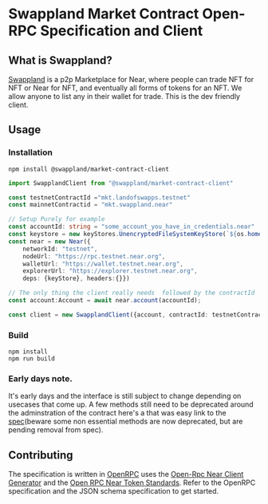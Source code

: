 # Swappland Market Contract Open-RPC Specification and Client

## What is Swappland? 
[Swappland](https://swapp.land) is a p2p Marketplace for Near, where people can trade NFT for NFT or Near for NFT, and eventually all forms of tokens for an NFT. We allow anyone to list any in their wallet for trade. This is the dev friendly client. 

## Usage

### Installation 
```
npm install @swappland/market-contract-client
```

```ts
import SwapplandClient from "@swappland/market-contract-client"

const testnetContractId ="mkt.landofswapps.testnet"
const mainnetContractid = "mkt.swappland.near"

// Setup Purely for example
const accountId: string = "some_account_you_have_in_credentials.near"
const keystore = new keyStores.UnencryptedFileSystemKeyStore(`${os.homedir()}/.near-credentials`)
const near = new Near({
    networkId: "testnet",
    nodeUrl: "https://rpc.testnet.near.org",
    walletUrl: "https://wallet.testnet.near.org",
    explorerUrl: "https://explorer.testnet.near.org", 
    deps: {keyStore}, headers:{}})

// The only thing the client really needs  followed by the contractId
const account:Account = await near.account(accountId);

const client = new SwapplandClient({account, contractId: testnetContractId})

```

### Build 
```
npm install
npm run build
```

### Early days note.
It's early days and the interface is still subject to change depending on usecases that come up. 
A few methods still need to be deprecated around the adminstration of the contract here's a that was 
easy link to the [spec][market-spec](beware some non essential methods are now deprecated, but are pending removal from spec).


## Contributing

The specification is written in [OpenRPC][openrpc] uses the [Open-Rpc Near Client Generator](generator) and the [Open RPC Near Token Standards](https://github.com/swappland/open-rpc-near-token-standards). Refer to the
OpenRPC specification and the JSON schema specification to get started.


[generator]: https://github.com/shipsgold/open-rpc-near-client-generator
[market-spec]: https://playground.open-rpc.org/?schemaUrl=https://raw.githubusercontent.com/swappland/swappland-market-contract-spec/main/build/openrpc.json&uiSchema[appBar][ui:splitView]=false&uiSchema[appBar][ui:input]=false&uiSchema[appBar][ui:examplesDropdown]=false
[openrpc]: https://open-rpc.org

